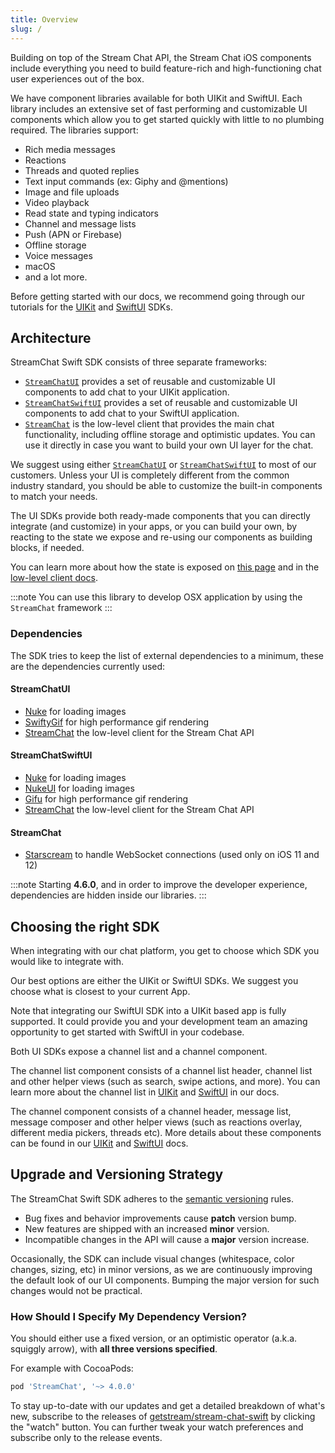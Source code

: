 ```yaml
---
title: Overview
slug: /
---
```


Building on top of the Stream Chat API, the Stream Chat iOS components include everything you need to build feature-rich and high-functioning chat user experiences out of the box.

We have component libraries available for both UIKit and SwiftUI. Each library includes an extensive set of fast performing and customizable UI components which allow you to get started quickly with little to no plumbing required. The libraries support:

- Rich media messages
- Reactions
- Threads and quoted replies
- Text input commands (ex: Giphy and @mentions)
- Image and file uploads
- Video playback
- Read state and typing indicators
- Channel and message lists
- Push (APN or Firebase)
- Offline storage
- Voice messages
- macOS
- and a lot more.

Before getting started with our docs, we recommend going through our tutorials for the [UIKit](https://getstream.io/tutorials/ios-uikit-chat/) and [SwiftUI](https://getstream.io/tutorials/ios-chat/) SDKs.

## Architecture

StreamChat Swift SDK consists of three separate frameworks:

- [`StreamChatUI`](../uikit/getting-started.md) provides a set of reusable and customizable UI components to add chat to your UIKit application.
- [`StreamChatSwiftUI`](../swiftui/getting-started.md) provides a set of reusable and customizable UI components to add chat to your SwiftUI application.
- [`StreamChat`](https://getstream.io/chat/docs/ios-swift/?language=swift) is the low-level client that provides the main chat functionality, including offline storage and optimistic updates. You can use it directly in case you want to build your own UI layer for the chat.

We suggest using either [`StreamChatUI`](../uikit/getting-started.md) or [`StreamChatSwiftUI`](../swiftui/getting-started.md) to most of our customers. Unless your UI is completely different from the common industry standard, you should be able to customize the built-in components to match your needs.

The UI SDKs provide both ready-made components that you can directly integrate (and customize) in your apps, or you can build your own, by reacting to the state we expose and re-using our components as building blocks, if needed.

You can learn more about how the state is exposed on [this page](../client/llc-client-overview.md) and in the [low-level client docs](https://getstream.io/chat/docs/ios-swift/?language=swift).

:::note
You can use this library to develop OSX application by using the `StreamChat` framework
:::

### Dependencies

The SDK tries to keep the list of external dependencies to a minimum, these are the dependencies currently used:

#### StreamChatUI

- [Nuke](https://github.com/kean/Nuke) for loading images  
- [SwiftyGif](https://github.com/kirualex/SwiftyGif) for high performance gif rendering
- [StreamChat]((https://getstream.io/chat/docs/ios-swift/?language=swift)) the low-level client for the Stream Chat API

#### StreamChatSwiftUI

- [Nuke](https://github.com/kean/Nuke) for loading images  
- [NukeUI](https://github.com/kean/Nuke) for loading images  
- [Gifu](https://github.com/kaishin/Gifu) for high performance gif rendering
- [StreamChat]((https://getstream.io/chat/docs/ios-swift/?language=swift)) the low-level client for the Stream Chat API

#### StreamChat

- [Starscream](https://github.com/daltoniam/Starscream) to handle WebSocket connections (used only on iOS 11 and 12)

:::note
Starting **4.6.0**, and in order to improve the developer experience, dependencies are hidden inside our libraries.
:::

## Choosing the right SDK

When integrating with our chat platform, you get to choose which SDK you would like to integrate with.

Our best options are either the UIKit or SwiftUI SDKs. We suggest you choose what is closest to your current App.

Note that integrating our SwiftUI SDK into a UIKit based app is fully supported. It could provide you and your development team an amazing opportunity to get started with SwiftUI in your codebase.

Both UI SDKs expose a channel list and a channel component. 

The channel list component consists of a channel list header, channel list and other helper views (such as search, swipe actions, and more). You can learn more about the channel list in [UIKit](https://getstream.io/chat/docs/sdk/ios/uikit/components/channel-list/) and [SwiftUI](https://getstream.io/chat/docs/sdk/ios/swiftui/channel-list-components/helper-views/) in our docs.

The channel component consists of a channel header, message list, message composer and other helper views (such as reactions overlay, different media pickers, threads etc). More details about these components can be found in our [UIKit](https://getstream.io/chat/docs/sdk/ios/uikit/components/channel/) and [SwiftUI](https://getstream.io/chat/docs/sdk/ios/swiftui/chat-channel-components/overview/) docs.

## Upgrade and Versioning Strategy

The StreamChat Swift SDK adheres to the [semantic versioning](https://semver.org/) rules. 

- Bug fixes and behavior improvements cause **patch** version bump. 
- New features are shipped with an increased **minor** version. 
- Incompatible changes in the API will cause a **major** version increase.

Occasionally, the SDK can include visual changes (whitespace, color changes, sizing, etc) in minor versions, as we are continuously improving the default look of our UI components. Bumping the major version for such changes would not be practical. 


### How Should I Specify My Dependency Version? 

You should either use a fixed version, or an optimistic operator (a.k.a. squiggly arrow), with **all three versions specified**.

For example with CocoaPods:

```ruby 
pod 'StreamChat', '~> 4.0.0'
```

To stay up-to-date with our updates and get a detailed breakdown of what's new, subscribe to the releases of [getstream/stream-chat-swift](https://github.com/GetStream/stream-chat-swift/releases) by clicking the "watch" button. You can further tweak your watch preferences and subscribe only to the release events.

